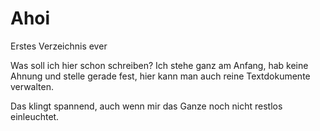 # Ahoi
Erstes Verzeichnis ever

Was soll ich hier schon schreiben? Ich stehe ganz am Anfang, hab keine Ahnung und stelle gerade fest, hier kann man auch reine 
Textdokumente verwalten.

Das klingt spannend, auch wenn mir das Ganze noch nicht restlos einleuchtet.
